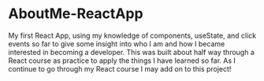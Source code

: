 # AboutMe-ReactApp
My first React App, using my knowledge of components, useState, and click events so far to give some insight into who I am and how I became interested in becoming a developer. This was built about half way through a React course as practice to apply the things I have learned so far. As I continue to go through my React course I may add on to this project!
